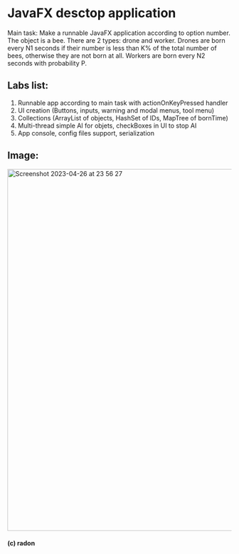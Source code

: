 # JavaFX desctop application

Main task: Make a runnable JavaFX application according to option number. 
The object is a bee. There are 2 types: drone and worker. 
Drones are born every N1 seconds if their number is less than K% of the total number of bees, otherwise they are not born at all. 
Workers are born every N2 seconds with probability P.

## Labs list: 
1) Runnable app according to main task with actionOnKeyPressed handler
2) UI creation (Buttons, inputs, warning and modal menus, tool menu)
3) Collections (ArrayList of objects, HashSet of IDs, MapTree of bornTime)
4) Multi-thread simple AI for objets, checkBoxes in UI to stop AI
5) App console, config files support, serialization

## Image:
<img width="812" alt="Screenshot 2023-04-26 at 23 56 27" src="https://user-images.githubusercontent.com/67727902/234648308-d55ba94c-72c8-4854-9868-facd27ea3d62.png">

#### (с) radon
